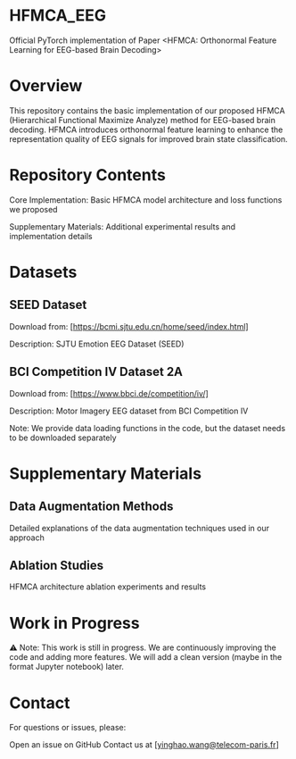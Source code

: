# HFMCA_EEG
Official PyTorch implementation of Paper &lt;HFMCA: Orthonormal Feature Learning for EEG-based Brain Decoding>

# Overview
This repository contains the basic implementation of our proposed HFMCA (Hierarchical Functional Maximize Analyze) method for EEG-based brain decoding. HFMCA introduces orthonormal feature learning to enhance the representation quality of EEG signals for improved brain state classification.

# Repository Contents

Core Implementation: Basic HFMCA model architecture and loss functions we proposed

Supplementary Materials: Additional experimental results and implementation details

# Datasets
## SEED Dataset

Download from: [https://bcmi.sjtu.edu.cn/home/seed/index.html]

Description: SJTU Emotion EEG Dataset (SEED)
## BCI Competition IV Dataset 2A

Download from: [https://www.bbci.de/competition/iv/]

Description: Motor Imagery EEG dataset from BCI Competition IV

Note: We provide data loading functions in the code, but the dataset needs to be downloaded separately

# Supplementary Materials

## Data Augmentation Methods

Detailed explanations of the data augmentation techniques used in our approach

## Ablation Studies
HFMCA architecture ablation experiments and results

# Work in Progress
⚠️ Note: This work is still in progress. We are continuously improving the code and adding more features. We will add a clean version (maybe in the format Jupyter notebook) later.

# Contact
For questions or issues, please:

Open an issue on GitHub
Contact us at [yinghao.wang@telecom-paris.fr]
